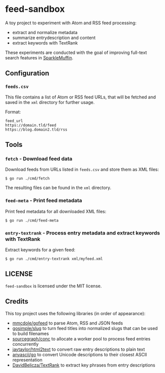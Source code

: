 # feed-sandbox

A toy project to experiment with Atom and RSS feed processing:

- extract and normalize metadata
- summarize entrydescription and content
- extract keywords with TextRank

These experiments are conducted with the goal of improving full-text search features in
[SparkleMuffin](https://github.com/virtualtam/sparklemuffin).

## Configuration
### `feeds.csv`
This file contains a list of Atom or RSS feed URLs, that will be fetched and saved in the `xml`
directory for further usage.

Format:

```csv
feed_url
https://domain.tld/feed
https://blog.domain2.tld/rss
```

## Tools
### `fetch` - Download feed data
Download feeds from URLs listed in `feeds.csv` and store them as XML files:

```shell
$ go run ./cmd/fetch
```

The resulting files can be found in the `xml` directory.

### `feed-meta` - Print feed metadata

Print feed metadata for all downloaded XML files:

```shell
$ go run ./cmd/feed-meta
```

### `entry-textrank` - Process entry metadata and extract keywords with TextRank

Extract keywords for a given feed:

```shell
$ go run ./cmd/entry-textrank xml/myfeed.xml
```

## LICENSE
`feed-sandbox` is licensed under the MIT license.

## Credits
This toy project uses the following libraries (in order of appearance):

- [mmcdole/gofeed](https://github.com/mmcdole/gofeed) to parse Atom, RSS and JSON feeds
- [gosimple/slug](https://github.com/gosimple/slug) to turn feed titles into normalized slugs that can be used to build filenames
- [sourcegraph/conc](https://github.com/sourcegraph/conc) to allocate a worker pool to process feed entries concurrently
- [jaytaylor/html2text](https://github.com/jaytaylor/html2text) to convert raw entry descriptions to plain text
- [anyascii/go](https://github.com/anyascii/go) to convert Unicode descriptions to their closest ASCII representation
- [DavidBelicza/TextRank](https://github.com/DavidBelicza/TextRank) to extract key phrases from entry descriptions
